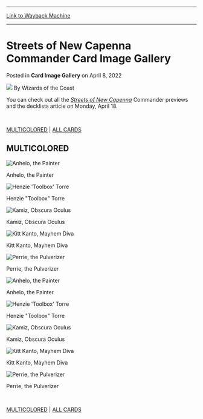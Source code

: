 
---
[Link to Wayback Machine](https://web.archive.org/web/20220409093824/https://magic.wizards.com//en/articles/archive/card-image-gallery/streets-of-new-capenna-commander)

[_metadata_:author]:- "Wizards of the Coast"
[_metadata_:description]:- "The Commander Card Image Gallery is updated each day following the latest card previews. Streets of New Capenna releases on April 29, 2022."
[_metadata_:generator]:- "Drupal 7 (http://drupal.org)"
[_metadata_:node]:- "1578598"
[_metadata_:publish_date]:- "2022-04-08"
[_metadata_:source]:- "div-main-content"
[_metadata_:title]:- "Streets of New Capenna Commander Card Image Gallery"
[_metadata_:wayback_capture_timestamp]:- "2022-04-09 09:38:24"
[_metadata_:wayback_raw_url]:- "https://web.archive.org/web/20220409093824id_/https://magic.wizards.com//en/articles/archive/card-image-gallery/streets-of-new-capenna-commander"
[_metadata_:wayback_url]:- "https://magic.wizards.com//en/articles/archive/card-image-gallery/streets-of-new-capenna-commander"
---


Streets of New Capenna Commander Card Image Gallery
===================================================



 Posted in **Card Image Gallery**
 on April 8, 2022 






![](https://media.magic.wizards.com/styles/auth_small/public/images/person/wizards_author.jpg)
By Wizards of the Coast











You can check out all the [*Streets of New Capenna*](https://magic.wizards.com/en/products/streets-of-new-capenna) Commander previews and the decklists article on Monday, April 18.


 


[MULTICOLORED](#) | [ALL CARDS](#)



MULTICOLORED
------------



![Anhelo, the Painter](https://media.wizards.com/2022/ncc/en_peKr516Z6R.png)  

Anhelo, the Painter




![Henzie 'Toolbox' Torre](https://media.wizards.com/2022/ncc/en_zOiHC6yZzu.png)  

Henzie "Toolbox" Torre




![Kamiz, Obscura Oculus](https://media.wizards.com/2022/ncc/en_wXvINtDwTl.png)  

Kamiz, Obscura Oculus




![Kitt Kanto, Mayhem Diva](https://media.wizards.com/2022/ncc/en_S0Ai11NjyW.png)  

Kitt Kanto, Mayhem Diva




![Perrie, the Pulverizer](https://media.wizards.com/2022/ncc/en_JZ37aLQGsl.png)  

Perrie, the Pulverizer




![Anhelo, the Painter](https://media.wizards.com/2022/ncc/en_1LI9KeiA0P.png)  

Anhelo, the Painter




![Henzie 'Toolbox' Torre](https://media.wizards.com/2022/ncc/en_TQwMH3sfpv.png)  

Henzie "Toolbox" Torre




![Kamiz, Obscura Oculus](https://media.wizards.com/2022/ncc/en_dhLhhDKjQ9.png)  

Kamiz, Obscura Oculus




![Kitt Kanto, Mayhem Diva](https://media.wizards.com/2022/ncc/en_S24d1e0hEd.png)  

Kitt Kanto, Mayhem Diva




![Perrie, the Pulverizer](https://media.wizards.com/2022/ncc/en_3Vf0Cah3Oy.png)  

Perrie, the Pulverizer




 


[MULTICOLORED](#) | [ALL CARDS](#)







